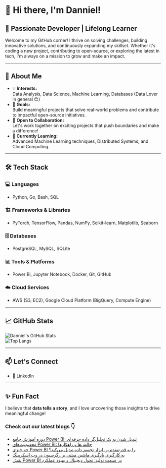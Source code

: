 # 👋 Hi there, I'm Danniel!

## 🚀 Passionate Developer | Lifelong Learner

Welcome to my GitHub corner! I thrive on solving challenges, building innovative solutions, and continuously expanding my skillset. Whether it's coding a new project, contributing to open-source, or exploring the latest in tech, I'm always on a mission to grow and make an impact.

---

## 🌟 About Me

- 💡 **Interests:**  
  Data Analysis, Data Science, Machine Learning, Databases (Data Lover in general 😊)  
- 🎯 **Goals:**  
  Build meaningful projects that solve real-world problems and contribute to impactful open-source initiatives.  
- 🤝 **Open to Collaboration:**  
  Let's work together on exciting projects that push boundaries and make a difference!  
- 🌱 **Currently Learning:**  
  Advanced Machine Learning techniques, Distributed Systems, and Cloud Computing.  

---

## 🛠️ Tech Stack

### 💻 Languages  
- Python, Go, Bash, SQL  

### 🏗️ Frameworks & Libraries  
- PyTorch, TensorFlow, Pandas, NumPy, Scikit-learn, Matplotlib, Seaborn  

### 🗄️ Databases  
- PostgreSQL, MySQL, SQLite  

### 📊 Tools & Platforms  
- Power BI, Jupyter Notebook, Docker, Git, GitHub  

### ☁️ Cloud Services  
- AWS (S3, EC2), Google Cloud Platform (BigQuery, Compute Engine)  

---

## 📈 GitHub Stats  

![Danniel's GitHub Stats](https://github-readme-stats.vercel.app/api?username=Danniel4ev&show_icons=true&theme=radical)  
![Top Langs](https://github-readme-stats.vercel.app/api/top-langs/?username=Danniel4ev&layout=compact&theme=radical)  

---

## 📫 Let's Connect  

- 💼 [LinkedIn]()

---

## ✨ Fun Fact  

I believe that **data tells a story**, and I love uncovering those insights to drive meaningful change!



### Check out our latest blogs 👇

<!-- BLOG-POST-LIST:START -->
- [دوره آموزش جامع Power BI: تبدیل شدن به یک تحلیل‌گر داده حرفه‌ای](https://cyberuni.ir/blog/%D8%AF%D9%88%D8%B1%D9%87-%D8%A2%D9%85%D9%88%D8%B2%D8%B4-%D8%AC%D8%A7%D9%85%D8%B9-power-bi-%D8%AA%D8%A8%D8%AF%DB%8C%D9%84-%D8%B4%D8%AF%D9%86-%D8%A8%D9%87-%DB%8C%DA%A9-%D8%AA%D8%AD%D9%84%DB%8C%D9%84%DA%AF%D8%B1-%D8%AF%D8%A7%D8%AF%D9%87-%D8%AD%D8%B1%D9%81%D9%87%D8%A7%DB%8C/)
- [محدودیت‌های Power BI: چالش‌ها و راهکارها](https://cyberuni.ir/blog/%D9%85%D8%AD%D8%AF%D9%88%D8%AF%DB%8C%D8%AA%D9%87%D8%A7%DB%8C-power-bi-%DA%86%D8%A7%D9%84%D8%B4%D9%87%D8%A7-%D9%88-%D8%B1%D8%A7%D9%87%DA%A9%D8%A7%D8%B1%D9%87%D8%A7/)
- [چه چیزی Power BI را به قدرتمندترین ابزار تجسم داده تبدیل می‌کند؟](https://cyberuni.ir/blog/%DA%86%D9%87-%DA%86%DB%8C%D8%B2%DB%8C-power-bi-%D8%B1%D8%A7-%D8%A8%D9%87-%D9%82%D8%AF%D8%B1%D8%AA%D9%85%D9%86%D8%AF%D8%AA%D8%B1%DB%8C%D9%86-%D8%A7%D8%A8%D8%B2%D8%A7%D8%B1-%D8%AA%D8%AC%D8%B3%D9%85-%D8%AF%D8%A7%D8%AF%D9%87-%D8%AA%D8%A8%D8%AF%DB%8C%D9%84-%D9%85%DB%8C%DA%A9%D9%86%D8%AF/)
- [به کارگیری یادگیری ماشین مبتنی بر رگرسیون در وب اسکرپینگ](https://cyberuni.ir/blog/%D8%A8%D9%87-%DA%A9%D8%A7%D8%B1%DA%AF%DB%8C%D8%B1%DB%8C-%DB%8C%D8%A7%D8%AF%DA%AF%DB%8C%D8%B1%DB%8C-%D9%85%D8%A7%D8%B4%DB%8C%D9%86-%D9%85%D8%A8%D8%AA%D9%86%DB%8C-%D8%A8%D8%B1-%D8%B1%DA%AF%D8%B1%D8%B3%DB%8C%D9%88%D9%86-%D8%AF%D8%B1-%D9%88%D8%A8-%D8%A7%D8%B3%DA%A9%D8%B1%D9%BE%DB%8C%D9%86%DA%AF/)
- [نقش Power BI در صنعت تولید: تحول دیجیتال و بهبود عملکرد](https://cyberuni.ir/blog/%D9%86%D9%82%D8%B4-power-bi-%D8%AF%D8%B1-%D8%B5%D9%86%D8%B9%D8%AA-%D8%AA%D9%88%D9%84%DB%8C%D8%AF-%D8%AA%D8%AD%D9%88%D9%84-%D8%AF%DB%8C%D8%AC%DB%8C%D8%AA%D8%A7%D9%84-%D9%88-%D8%A8%D9%87%D8%A8%D9%88%D8%AF-%D8%B9%D9%85%D9%84%DA%A9%D8%B1%D8%AF/)
<!-- BLOG-POST-LIST:END -->

